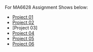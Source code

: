
For MA6628 Assignment
Shows below:

- [Project 01](https://github.com/TianrunY/MA6628-Assignments/blob/master/Prj01.ipynb) 
- [Project 02](https://github.com/TianrunY/MA6628-Assignments/blob/master/Prj02.ipynb) 
- [Project 03]
- [Project 04](https://github.com/TianrunY/MA6628-Assignments/blob/master/Prj04.ipynb)
- [Project 05](https://github.com/TianrunY/MA6628-Assignments/blob/master/Tianrun%20Yu%20Prj%2005.ipynb)
- [Project 06](https://github.com/TianrunY/MA6628-Assignments/blob/master/Prj%2006.ipynb)
